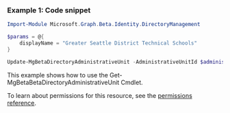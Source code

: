 ### Example 1: Code snippet

```powershellImport-Module Microsoft.Graph.Beta.Identity.DirectoryManagement

$params = @{
	displayName = "Greater Seattle District Technical Schools"
}

Update-MgBetaDirectoryAdministrativeUnit -AdministrativeUnitId $administrativeUnitId -BodyParameter $params
```
This example shows how to use the Get-MgBetaBetaDirectoryAdministrativeUnit Cmdlet.
To learn about permissions for this resource, see the [permissions reference](/graph/permissions-reference).

